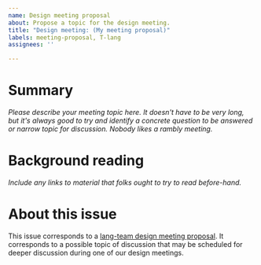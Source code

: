 ```yaml
---
name: Design meeting proposal
about: Propose a topic for the design meeting.
title: "Design meeting: (My meeting proposal)"
labels: meeting-proposal, T-lang
assignees: ''

---
```


# Summary

*Please describe your meeting topic here. It doesn't have to be very long, but
it's always good to try and identify a concrete question to be answered or
narrow topic for discussion. Nobody likes a rambly meeting.*

# Background reading

*Include any links to material that folks ought to try to read before-hand.*

# About this issue

This issue corresponds to a [lang-team design meeting proposal]. It corresponds to a possible topic of discussion that may be scheduled for deeper discussion during one of our design meetings.

[lang-team design meeting proposal]: https://lang-team.rust-lang.org/meetings/design.html
